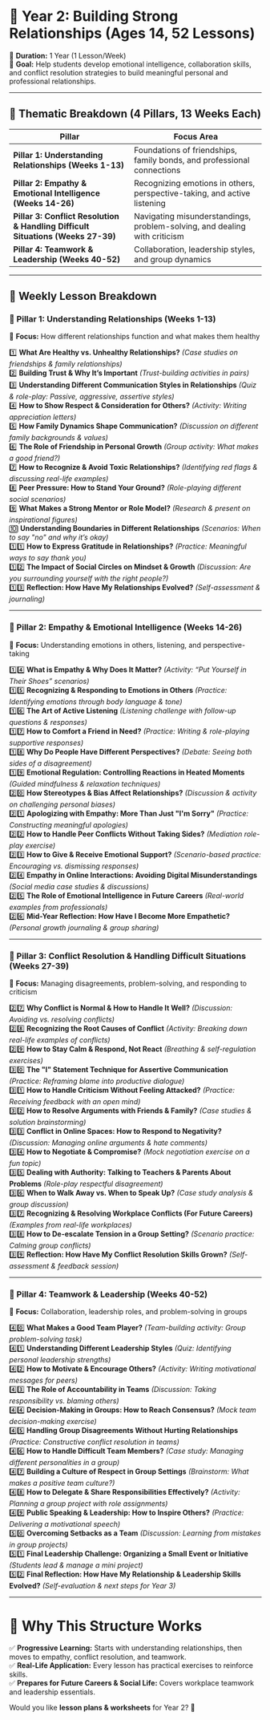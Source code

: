 # **📌 Year 2: Building Strong Relationships (Ages 14, 52 Lessons)**  
📅 **Duration:** 1 Year (1 Lesson/Week)  
🎯 **Goal:** Help students develop emotional intelligence, collaboration skills, and conflict resolution strategies to build meaningful personal and professional relationships.  

---

## **📅 Thematic Breakdown (4 Pillars, 13 Weeks Each)**  
| **Pillar** | **Focus Area** |
|------------|----------------|
| **Pillar 1: Understanding Relationships (Weeks 1-13)** | Foundations of friendships, family bonds, and professional connections |
| **Pillar 2: Empathy & Emotional Intelligence (Weeks 14-26)** | Recognizing emotions in others, perspective-taking, and active listening |
| **Pillar 3: Conflict Resolution & Handling Difficult Situations (Weeks 27-39)** | Navigating misunderstandings, problem-solving, and dealing with criticism |
| **Pillar 4: Teamwork & Leadership (Weeks 40-52)** | Collaboration, leadership styles, and group dynamics |

---

## **📌 Weekly Lesson Breakdown**  

### **🔹 Pillar 1: Understanding Relationships (Weeks 1-13)**  
📍 **Focus:** How different relationships function and what makes them healthy  

1️⃣ **What Are Healthy vs. Unhealthy Relationships?** *(Case studies on friendships & family relationships)*  
2️⃣ **Building Trust & Why It’s Important** *(Trust-building activities in pairs)*  
3️⃣ **Understanding Different Communication Styles in Relationships** *(Quiz & role-play: Passive, aggressive, assertive styles)*  
4️⃣ **How to Show Respect & Consideration for Others?** *(Activity: Writing appreciation letters)*  
5️⃣ **How Family Dynamics Shape Communication?** *(Discussion on different family backgrounds & values)*  
6️⃣ **The Role of Friendship in Personal Growth** *(Group activity: What makes a good friend?)*  
7️⃣ **How to Recognize & Avoid Toxic Relationships?** *(Identifying red flags & discussing real-life examples)*  
8️⃣ **Peer Pressure: How to Stand Your Ground?** *(Role-playing different social scenarios)*  
9️⃣ **What Makes a Strong Mentor or Role Model?** *(Research & present on inspirational figures)*  
🔟 **Understanding Boundaries in Different Relationships** *(Scenarios: When to say "no" and why it’s okay)*  
1️⃣1️⃣ **How to Express Gratitude in Relationships?** *(Practice: Meaningful ways to say thank you)*  
1️⃣2️⃣ **The Impact of Social Circles on Mindset & Growth** *(Discussion: Are you surrounding yourself with the right people?)*  
1️⃣3️⃣ **Reflection: How Have My Relationships Evolved?** *(Self-assessment & journaling)*  

---

### **🔹 Pillar 2: Empathy & Emotional Intelligence (Weeks 14-26)**  
📍 **Focus:** Understanding emotions in others, listening, and perspective-taking  

1️⃣4️⃣ **What is Empathy & Why Does It Matter?** *(Activity: “Put Yourself in Their Shoes” scenarios)*  
1️⃣5️⃣ **Recognizing & Responding to Emotions in Others** *(Practice: Identifying emotions through body language & tone)*  
1️⃣6️⃣ **The Art of Active Listening** *(Listening challenge with follow-up questions & responses)*  
1️⃣7️⃣ **How to Comfort a Friend in Need?** *(Practice: Writing & role-playing supportive responses)*  
1️⃣8️⃣ **Why Do People Have Different Perspectives?** *(Debate: Seeing both sides of a disagreement)*  
1️⃣9️⃣ **Emotional Regulation: Controlling Reactions in Heated Moments** *(Guided mindfulness & relaxation techniques)*  
2️⃣0️⃣ **How Stereotypes & Bias Affect Relationships?** *(Discussion & activity on challenging personal biases)*  
2️⃣1️⃣ **Apologizing with Empathy: More Than Just "I'm Sorry"** *(Practice: Constructing meaningful apologies)*  
2️⃣2️⃣ **How to Handle Peer Conflicts Without Taking Sides?** *(Mediation role-play exercise)*  
2️⃣3️⃣ **How to Give & Receive Emotional Support?** *(Scenario-based practice: Encouraging vs. dismissing responses)*  
2️⃣4️⃣ **Empathy in Online Interactions: Avoiding Digital Misunderstandings** *(Social media case studies & discussions)*  
2️⃣5️⃣ **The Role of Emotional Intelligence in Future Careers** *(Real-world examples from professionals)*  
2️⃣6️⃣ **Mid-Year Reflection: How Have I Become More Empathetic?** *(Personal growth journaling & group sharing)*  

---

### **🔹 Pillar 3: Conflict Resolution & Handling Difficult Situations (Weeks 27-39)**  
📍 **Focus:** Managing disagreements, problem-solving, and responding to criticism  

2️⃣7️⃣ **Why Conflict is Normal & How to Handle It Well?** *(Discussion: Avoiding vs. resolving conflicts)*  
2️⃣8️⃣ **Recognizing the Root Causes of Conflict** *(Activity: Breaking down real-life examples of conflicts)*  
2️⃣9️⃣ **How to Stay Calm & Respond, Not React** *(Breathing & self-regulation exercises)*  
3️⃣0️⃣ **The "I" Statement Technique for Assertive Communication** *(Practice: Reframing blame into productive dialogue)*  
3️⃣1️⃣ **How to Handle Criticism Without Feeling Attacked?** *(Practice: Receiving feedback with an open mind)*  
3️⃣2️⃣ **How to Resolve Arguments with Friends & Family?** *(Case studies & solution brainstorming)*  
3️⃣3️⃣ **Conflict in Online Spaces: How to Respond to Negativity?** *(Discussion: Managing online arguments & hate comments)*  
3️⃣4️⃣ **How to Negotiate & Compromise?** *(Mock negotiation exercise on a fun topic)*  
3️⃣5️⃣ **Dealing with Authority: Talking to Teachers & Parents About Problems** *(Role-play respectful disagreement)*  
3️⃣6️⃣ **When to Walk Away vs. When to Speak Up?** *(Case study analysis & group discussion)*  
3️⃣7️⃣ **Recognizing & Resolving Workplace Conflicts (For Future Careers)** *(Examples from real-life workplaces)*  
3️⃣8️⃣ **How to De-escalate Tension in a Group Setting?** *(Scenario practice: Calming group conflicts)*  
3️⃣9️⃣ **Reflection: How Have My Conflict Resolution Skills Grown?** *(Self-assessment & feedback session)*  

---

### **🔹 Pillar 4: Teamwork & Leadership (Weeks 40-52)**  
📍 **Focus:** Collaboration, leadership roles, and problem-solving in groups  

4️⃣0️⃣ **What Makes a Good Team Player?** *(Team-building activity: Group problem-solving task)*  
4️⃣1️⃣ **Understanding Different Leadership Styles** *(Quiz: Identifying personal leadership strengths)*  
4️⃣2️⃣ **How to Motivate & Encourage Others?** *(Activity: Writing motivational messages for peers)*  
4️⃣3️⃣ **The Role of Accountability in Teams** *(Discussion: Taking responsibility vs. blaming others)*  
4️⃣4️⃣ **Decision-Making in Groups: How to Reach Consensus?** *(Mock team decision-making exercise)*  
4️⃣5️⃣ **Handling Group Disagreements Without Hurting Relationships** *(Practice: Constructive conflict resolution in teams)*  
4️⃣6️⃣ **How to Handle Difficult Team Members?** *(Case study: Managing different personalities in a group)*  
4️⃣7️⃣ **Building a Culture of Respect in Group Settings** *(Brainstorm: What makes a positive team culture?)*  
4️⃣8️⃣ **How to Delegate & Share Responsibilities Effectively?** *(Activity: Planning a group project with role assignments)*  
4️⃣9️⃣ **Public Speaking & Leadership: How to Inspire Others?** *(Practice: Delivering a motivational speech)*  
5️⃣0️⃣ **Overcoming Setbacks as a Team** *(Discussion: Learning from mistakes in group projects)*  
5️⃣1️⃣ **Final Leadership Challenge: Organizing a Small Event or Initiative** *(Students lead & manage a mini project)*  
5️⃣2️⃣ **Final Reflection: How Have My Relationship & Leadership Skills Evolved?** *(Self-evaluation & next steps for Year 3)*  

---

# **📌 Why This Structure Works**  
✅ **Progressive Learning:** Starts with understanding relationships, then moves to empathy, conflict resolution, and teamwork.  
✅ **Real-Life Application:** Every lesson has practical exercises to reinforce skills.  
✅ **Prepares for Future Careers & Social Life:** Covers workplace teamwork and leadership essentials.  

Would you like **lesson plans & worksheets** for Year 2? 🚀